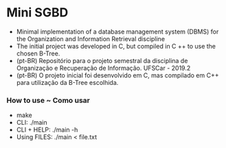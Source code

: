 # Mini SGBD
- Minimal implementation of a database management system (DBMS) for the Organization and Information Retrieval discipline
- The initial project was developed in C, but compiled in C ++ to use the chosen B-Tree.
- (pt-BR) Repositório para o projeto semestral da disciplina de Organização e Recuperação de Informação. UFSCar - 2019.2
- (pt-BR) O projeto inicial foi desenvolvido em C, mas compilado em C++ para utilização da B-Tree escolhida. 

### How to use ~ Como usar
- make
- CLI: ./main
- CLI + HELP: ./main -h
- Using FILES: ./main < file.txt
